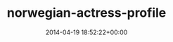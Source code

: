 ---
title:		"norwegian-actress-profile"
mediatype:		"upload"
description:		"TBC"
date:		"2014-04-19 18:52:22+00:00"
album:		"people"
filename:		"norwegian-actress-profile.md"
series:		""
cl_public_id:		"people/norwegian-actress-profile"
cl_version:		1497005500
format:		"tiff"
bytes:		1996236
width:		961
height:		1440
exposure_mode:		"Auto"
program:		"Program AE"
aperture:		"2.8"
focal_length:		"200.0 mm"
iso:		"640"
shutter_speed:		"1/1600"
metering:		"Spot"
flash:		"Off, Did not fire"
white_balance:		"Custom"
colour_temp:		"4100"
has_crop:		"false"
orientation:		"Horizontal (normal)"
camera_model:		"NIKON D800"
lens_info:		"70-200mm f/2.8"
artist:		"No artist info"
x_resolution:		"300"
y_resolution:		"300"
---
